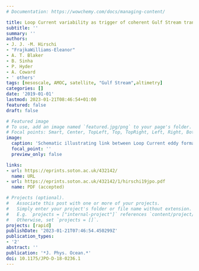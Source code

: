 ```yaml
---
# Documentation: https://wowchemy.com/docs/managing-content/

title: Loop Current variability as trigger of coherent Gulf Stream transport anomalies
subtitle: ''
summary: ''
authors:
- J. J. -M. Hirschi
- "FrajkaWilliams-Eleanor"
- A. T. Blaker
- B. Sinha
- P. Hyder
- A. Coward
- ' others'
tags: [mesoscale, AMOC, satellite, "Gulf Stream",altimetry]
categories: []
date: '2019-01-01'
lastmod: 2023-01-21T08:46:54+01:00
featured: false
draft: false

# Featured image
# To use, add an image named `featured.jpg/png` to your page's folder.
# Focal points: Smart, Center, TopLeft, Top, TopRight, Left, Right, BottomLeft, Bottom, BottomRight.
image:
  caption: 'Schematic illustrating link between Loop Current eddy formation and Gulf Stream transport.'
  focal_point: ''
  preview_only: false

links:
- url: https://eprints.soton.ac.uk/432142/
  name: URL
- url: https://eprints.soton.ac.uk/432142/1/hirschi19jpo.pdf
  name: PDF (accepted)

# Projects (optional).
#   Associate this post with one or more of your projects.
#   Simply enter your project's folder or file name without extension.
#   E.g. `projects = ["internal-project"]` references `content/project/deep-learning/index.md`.
#   Otherwise, set `projects = []`.
projects: [rapid]
publishDate: '2023-01-21T07:46:54.450299Z'
publication_types:
- '2'
abstract: ''
publication: '*J. Phys. Ocean.*'
doi: 10.1175/JPO-D-18-0236.1
---
```

